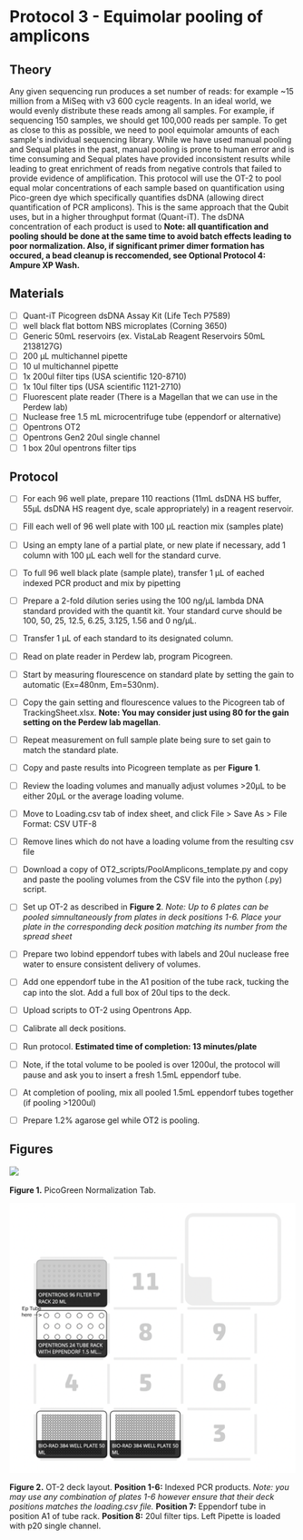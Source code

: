 # Protocol 3 - Equimolar pooling of amplicons

## Theory
Any given sequencing run produces a set number of reads: for example ~15 million from a MiSeq with v3 600 cycle reagents. In an ideal world, we would evenly distribute these reads among all samples. For example, if sequencing 150 samples, we should get 100,000 reads per sample. To get as close to this as possible, we need to pool equimolar amounts of each sample's individual sequencing library. While we have used manual pooling and Sequal plates in the past, manual pooling is prone to human error and is time consuming and Sequal plates have provided inconsistent results while leading to great enrichment of reads from negative controls that failed to provide evidence of amplification. This protocol will use the OT-2 to pool equal molar concentrations of each sample based on quantification using Pico-green dye which specifically quantifies dsDNA (allowing direct quantification of PCR amplicons). This is the same approach that the Qubit uses, but in a higher throughput format (Quant-iT). The dsDNA concentration of each product is used to **Note: all quantification and pooling should be done at the same time to avoid batch effects leading to poor normalization. Also, if significant primer dimer formation has occured, a bead cleanup is reccomended, see Optional Protocol 4: Ampure XP Wash.**

## Materials
- [ ] Quant-iT Picogreen dsDNA Assay Kit (Life Tech P7589)
- [ ] well black flat bottom NBS microplates (Corning 3650)
- [ ] Generic 50mL reservoirs (ex. VistaLab Reagent Reservoirs 50mL 2138127G)
- [ ] 200 µL multichannel pipette
- [ ] 10 ul multichannel pipette
- [ ] 1x 200ul filter tips (USA scientific 120-8710)
- [ ] 1x 10ul filter tips (USA scientific 1121-2710)
- [ ] Fluorescent plate reader (There is a Magellan that we can use in the Perdew lab)
- [ ] Nuclease free 1.5 mL microcentrifuge tube (eppendorf or alternative)
- [ ] Opentrons OT2
- [ ] Opentrons Gen2 20ul single channel
- [ ] 1 box 20ul opentrons filter tips

## Protocol
- [ ] For each 96 well plate, prepare 110 reactions (11mL dsDNA HS buffer, 55µL dsDNA HS reagent dye, scale appropriately) in a reagent reservoir.
- [ ] Fill each well of 96 well plate with 100 µL reaction mix (samples plate)
- [ ] Using an empty lane of a partial plate, or new plate if necessary, add 1 column with 100 µL each well for the standard curve.
- [ ] To full 96 well black plate (sample plate), transfer 1 µL of eached indexed PCR product and mix by pipetting
- [ ] Prepare a 2-fold dilution series using the 100 ng/µL lambda DNA standard provided with the quantit kit. Your standard curve should be 100, 50, 25, 12.5, 6.25, 3.125, 1.56 and 0 ng/µL.
- [ ] Transfer 1 µL of each standard to its designated column.
- [ ] Read on plate reader in Perdew lab, program Picogreen.
- [ ] Start by measuring flourescence on standard plate by setting the gain to automatic (Ex=480nm, Em=530nm).
- [ ] Copy the gain setting and flourescence values to the Picogreen tab of TrackingSheet.xlsx. **Note: You may consider just using 80 for the gain setting on the Perdew lab magellan**.
- [ ] Repeat measurement on full sample plate being sure to set gain to match the standard plate.
- [ ] Copy and paste results into Picogreen template as per **Figure 1**.
- [ ] Review the loading volumes and manually adjust volumes >20µL to be either 20µL or the average loading volume.
- [ ] Move to Loading.csv tab of index sheet, and click File > Save As > File Format: CSV UTF-8
- [ ] Remove lines which do not have a loading volume from the resulting csv file
- [ ] Download a copy of OT2_scripts/PoolAmplicons_template.py and copy and paste the pooling volumes from the CSV file into the python (.py) script.
- [ ] Set up OT-2 as described in **Figure 2**. *Note: Up to 6 plates can be pooled simnultaneously from plates in deck positions 1-6. Place your plate in the corresponding deck position matching its number from the spread sheet*
- [ ] Prepare two lobind eppendorf tubes with labels and 20ul nuclease free water to ensure consistent delivery of volumes.
- [ ] Add one eppendorf tube in the A1 position of the tube rack, tucking the cap into the slot. Add a full box of 20ul tips to the deck.
- [ ] Upload scripts to OT-2 using Opentrons App.
- [ ] Calibrate all deck positions.
- [ ] Run protocol. **Estimated time of completion: 13 minutes/plate**
- [ ] Note, if the total volume to be pooled is over 1200ul, the protocol will pause and ask you to insert a fresh 1.5mL eppendorf tube.
- [ ] At completion of pooling, mix all pooled 1.5mL eppendorf tubes together (if pooling >1200ul)
- [ ] Prepare 1.2% agarose gel while OT2 is pooling.


## Figures
![](https://github.com/jbisanz/AmpliconSeq/raw/master/images/picogreen.png)

**Figure 1.** PicoGreen Normalization Tab.

![](https://github.com/BisanzLab/OHMC_Colaboratory/blob/main/images/amplicon_pooling.png?raw=true)

**Figure 2.** OT-2 deck layout. **Position 1-6:** Indexed PCR products. *Note: you may use any combination of plates 1-6 however ensure that their deck positions matches the loading.csv file.* **Position 7:** Eppendorf tube in position A1 of tube rack. **Position 8:** 20ul filter tips. Left Pipette is loaded with p20 single channel.

